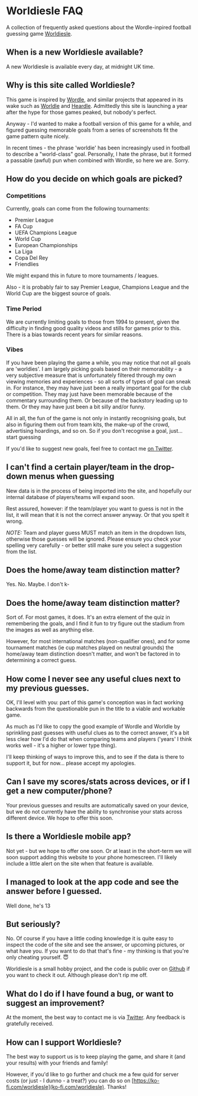 # Worldiesle FAQ

A collection of frequently asked questions about the Wordle-inpired football guessing game [Worldiesle](https://www.worldiesle.com/).

## When is a new Worldiesle available?

A new Worldiesle is available every day, at midnight UK time.

## Why is this site called Worldiesle?

This game is inspired by [Wordle](https://www.nytimes.com/games/wordle/index.html/), and similar projects that appeared in its wake such as [Worldle](https://worldle.teuteuf.fr/) and [Heardle](https://www.spotify.com/heardle/?). Admittedly this site is launching a year after the hype for those games peaked, but nobody's perfect.

Anyway - I'd wanted to make a football version of this game for a while, and figured guessing memorable goals from a series of screenshots fit the game pattern quite nicely.

In recent times - the phrase 'worldie' has been increasingly used in football to describe a "world-class" goal. Personally, I hate the phrase, but it formed a passable (awful) pun when combined with Wordle, so here we are. Sorry.

## How do you decide on which goals are picked?

### Competitions

Currently, goals can come from the following tournaments:

- Premier League
- FA Cup
- UEFA Champions League
- World Cup
- European Championships
- La Liga
- Copa Del Rey
- Friendlies

We might expand this in future to more tournaments / leagues.

Also - it is probably fair to say Premier League, Champions League and the World Cup are the biggest source of goals.

### Time Period

We are currently limiting goals to those from 1994 to present, given the difficulty in finding good quality videos and stills for games prior to this. There is a bias towards recent years for similar reasons.

### Vibes

If you have been playing the game a while, you may notice that not all goals are 'worldies'. I am largely picking goals based on their memorability - a very subjective measure that is unfortunately filtered through my own viewing memories and experiences - so all sorts of types of goal can sneak in. For instance, they may have just been a really important goal for the club or competition. They may just have been memorable because of the commentary surrounding them. Or because of the backstory leading up to them. Or they may have just been a bit silly and/or funny.

All in all, the fun of the game is not only in instantly recognising goals, but also in figuring them out from team kits, the make-up of the crowd, advertising hoardings, and so on. So if you don't recognise a goal, just... start guessing

If you'd like to suggest new goals, feel free to contact me [on Twitter](https://twitter.com/worldiesle).

## I can't find a certain player/team in the drop-down menus when guessing

New data is in the process of being imported into the site, and hopefully our internal database of players/teams will expand soon.

Rest assured, however: if the team/player you want to guess is not in the list, it will mean that it is not the correct answer anyway. Or that you spelt it wrong.

_NOTE:_ Team and player guess MUST match an item in the dropdown lists, otherwise those guesses will be ignored. Please ensure you check your spelling very carefully - or better still make sure you select a suggestion from the list.

## Does the home/away team distinction matter?

Yes. No. Maybe. I don't k-

## Does the home/away team distinction matter?

Sort of. For most games, it does. It's an extra element of the quiz in remembering the goals, and I find it fun to try figure out the stadium from the images as well as anything else.

However, for most international matches (non-qualifier ones), and for some tournament matches (ie cup matches played on neutral grounds) the home/away team distinction doesn't matter, and won't be factored in to determining a correct guess.

## How come I never see any useful clues next to my previous guesses.

OK, I'll level with you: part of this game's conception was in fact working backwards from the questionable pun in the title to a viable and workable game.

As much as I'd like to copy the good example of Wordle and Worldle by sprinkling past guesses with useful clues as to the correct answer, it's a bit less clear how I'd do that when comparing teams and players ('years' I think works well - it's a higher or lower type thing).

I'll keep thinking of ways to improve this, and to see if the data is there to support it, but for now... please accept my apologies.

## Can I save my scores/stats across devices, or if I get a new computer/phone?

Your previous guesses and results are automatically
saved on your device, but we do not currently have the
ability to synchronise your stats across different
device. We hope to offer this soon.

## Is there a Worldiesle mobile app?

Not yet - but we hope to offer one soon. Or at least in the short-term we will soon support adding this website to your phone homescreen. I'll likely include a little alert on the site when that feature is available.

## I managed to look at the app code and see the answer before I guessed.

Well done, he's 13

## But seriously?

No. Of course if you have a little coding knowledge it is quite easy to inspect the code of the site and see the answer, or upcoming pictures, or what have you. If you want to do that that's fine - my thinking is that you're only cheating yourself. 😇

Worldiesle is a small hobby project, and the code is public over on [Github](https://github.com/josholdham/worldiesle) if you want to check it out. Although please don't rip me off.

## What do I do if I have found a bug, or want to suggest an improvement?

At the moment, the best way to contact me is via [Twitter](https://twitter.com/worldiesle). Any feedback is gratefully received.

## How can I support Worldiesle?

The best way to support us is to keep playing the game, and share it (and your results) with your friends and family!

However, if you'd like to go further and chuck me a few quid for server costs (or just - I dunno - a treat?) you can do so on [https://ko-fi.com/worldiesle](ko-fi.com/worldiesle). Thanks!
